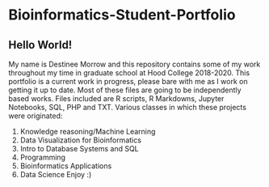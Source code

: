 # Bioinformatics-Student-Portfolio
## Hello World!
My name is Destinee Morrow and this repository contains some of my work throughout my time in graduate school at Hood College 2018-2020.
This portfolio is a current work in progress, please bare with me as I work on getting it up to date. 
Most of these files are going to be independently based works. 
Files included are R scripts, R Markdowns, Jupyter Notebooks, SQL, PHP and TXT.
Various classes in which these projects were originated:
1. Knowledge reasoning/Machine Learning
2. Data Visualization for Bioinformatics
3. Intro to Database Systems and SQL
4. Programming 
5. Bioinformatics Applications
6. Data Science 
Enjoy :) 
